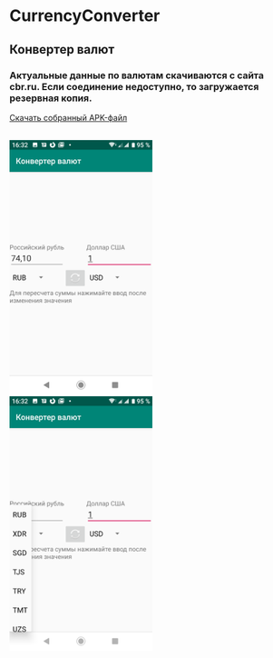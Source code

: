 # CurrencyConverter
<h2>Конвертер валют</h2>

<h3>Актуальные данные по валютам скачиваются с сайта cbr.ru. Если соединение недоступно, то загружается резервная копия.</h3>

<a href="https://github.com/Mukudori/CurrencyConverter/releases"> Скачать собранный APK-файл</a>

<br>
<img src='/readme-resources/mainForm.png' width="50%" height="50%"/>
<br>
<img src='/readme-resources/currensyList.png' width="50%" height="50%"/>


